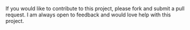 If you would like to contribute to this project, please fork and submit a pull request. I am always open to feedback and would love help with this project.
